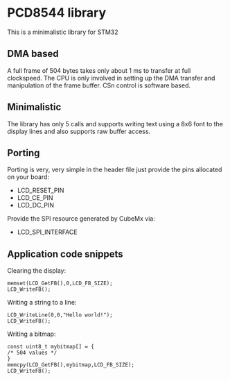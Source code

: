 # PCD8544 library
This is a minimalistic library for STM32
## DMA based
A full frame of 504 bytes takes only about 1 ms to transfer at full clockspeed. The CPU is only involved in setting up the DMA transfer and manipulation of the frame buffer. CSn control is software based.
## Minimalistic
The library has only 5 calls and supports writing text using a 8x6 font to the display lines and also supports raw buffer access.
## Porting
Porting is very, very simple in the header file just provide the pins allocated on your board:
- LCD_RESET_PIN
- LCD_CE_PIN
- LCD_DC_PIN

Provide the SPI resource generated by CubeMx via:
- LCD_SPI_INTERFACE 
## Application code snippets

Clearing the display:
```
memset(LCD_GetFB(),0,LCD_FB_SIZE);
LCD_WriteFB();
```
Writing a string to a line:
```
LCD_WriteLine(0,0,"Hello world!");
LCD_WriteFB();
```
Writing a bitmap:
```
const uint8_t mybitmap[] = {
/* 504 values */
}
memcpy(LCD_GetFB(),mybitmap,LCD_FB_SIZE);
LCD_WriteFB();
```
